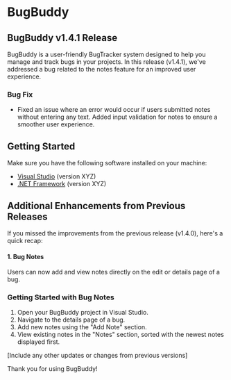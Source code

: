 # BugBuddy
## BugBuddy v1.4.1 Release

BugBuddy is a user-friendly BugTracker system designed to help you manage and track bugs in your projects. In this release (v1.4.1), we've addressed a bug related to the notes feature for an improved user experience.

### Bug Fix

- Fixed an issue where an error would occur if users submitted notes without entering any text. Added input validation for notes to ensure a smoother user experience.

## Getting Started

Make sure you have the following software installed on your machine:

- [Visual Studio](https://visualstudio.microsoft.com/) (version XYZ)
- [.NET Framework](https://dotnet.microsoft.com/download/dotnet-framework) (version XYZ)

## Additional Enhancements from Previous Releases

If you missed the improvements from the previous release (v1.4.0), here's a quick recap:

#### 1. Bug Notes
Users can now add and view notes directly on the edit or details page of a bug.

### Getting Started with Bug Notes

1. Open your BugBuddy project in Visual Studio.
2. Navigate to the details page of a bug.
3. Add new notes using the "Add Note" section.
4. View existing notes in the "Notes" section, sorted with the newest notes displayed first.

[Include any other updates or changes from previous versions]

Thank you for using BugBuddy!
